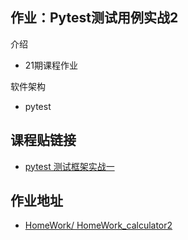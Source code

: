 ## 作业：Pytest测试用例实战2

介绍
- 21期课程作业

软件架构
- pytest

## 课程贴链接
- [pytest 测试框架实战一]()

## 作业地址
- [HomeWork/ HomeWork_calculator2](https://gitee.com/li-xiaojiao/HomeWork/tree/master/HomeWork_calculator2)